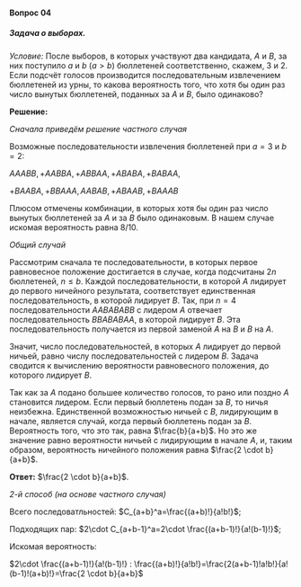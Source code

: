 #### Вопрос 04

##### Задача о выборах.

*Условие:* После выборов, в которых участвуют два кандидата, $A$ и $B$, за них поступило $a$ и $b$ $(a>b)$ бюллетеней соответственно, скажем, 3 и 2. Если подсчёт голосов производится последовательным извлечением бюллетеней из урны, то какова вероятность того, что хотя бы один раз число вынутых бюллетеней, поданных за $A$ и $B$, было одинаково?

**Решение:**

*Сначала приведём решение частного случая*

Возможные последовательности извлечения бюллетеней при $a=3$ и $b=2$:

$AAABB, +AABBA, +ABBAA, +ABABA, +BABAA,$

$+BAABA, +BBAAA, AABAB, +ABAAB, +BAAAB$

Плюсом отмечены комбинации, в которых хотя бы один раз число вынутых бюллетеней за $A$ и за $B$ было одинаковым. В нашем случае искомая вероятность равна $8/10$.

*Общий случай*

Рассмотрим сначала те последовательности, в которых первое равновесное положение достигается в случае, когда подсчитаны $2n$ бюллетеней, $n \leq b$. Каждой последовательности, в которой $A$ лидирует до первого ничейного результата, соответствует единственная последовательность, в которой лидирует $B$. Так, при $n=4$ последовательности $AABABABB$ с лидером $A$ отвечает последовательность $BBABABAA$, в которой лидирует $B$. Эта последовательность получается из первой заменой $A$ на $B$ и $B$ на $A$.

Значит, число последовательностей, в которых $A$ лидирует до первой ничьей, равно числу последовательностей с лидером $B$. Задача сводится к вычислению вероятности равновесного положения, до которого лидирует $B$.

Так как за $A$ подано большее количество голосов, то рано или поздно $A$ становится лидером. Если первый бюллетень подан за $B$, то ничья неизбежна. Единственной возможностью ничьей с $B$, лидирующим в начале, является случай, когда первый бюллетень подан за $B$. Вероятность того, что это так, равна $\frac{b}{a+b}$. Но это же значение равно вероятности ничьей с лидирующим в начале $A$, и, таким образом, вероятность ничейного положения равна $\frac{2 \cdot b}{a+b}$.

**Ответ:** $\frac{2 \cdot b}{a+b}$.

*2-й способ (на основе частного случая)*

Всего последоватльностей: $C_{a+b}^a=\frac{(a+b)!}{a!b!}$;

Подходящих пар: $2\cdot C_{a+b-1}^a=2\cdot \frac{(a+b-1)!}{a!(b-1)!}$;

Искомая вероятность:

$2\cdot \frac{(a+b-1)!}{a!(b-1)!} : \frac{(a+b)!}{a!b!}=\frac{2(a+b-1)!a!b!}{a!(b-1)!(a+b)!}=\frac{2 \cdot b}{a+b}$
